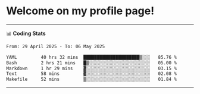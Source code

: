 # Welcome on my profile page!
<!-- print(("dralla"[::-1]+"s").capitalize()) -->

<!-- ---
👨🏻‍💻 **Busy With**
* Learning new Skills.
* Building small Projects.
* Being helpful. -->

---
📊 **Coding Stats**
<!--START_SECTION:waka-->

```txt
From: 29 April 2025 - To: 06 May 2025

YAML         40 hrs 32 mins  █████████████████████▒░░░   85.76 %
Bash         2 hrs 21 mins   █▒░░░░░░░░░░░░░░░░░░░░░░░   05.00 %
Markdown     1 hr 29 mins    ▓░░░░░░░░░░░░░░░░░░░░░░░░   03.15 %
Text         58 mins         ▓░░░░░░░░░░░░░░░░░░░░░░░░   02.08 %
Makefile     52 mins         ▒░░░░░░░░░░░░░░░░░░░░░░░░   01.84 %
```

<!--END_SECTION:waka-->
---
